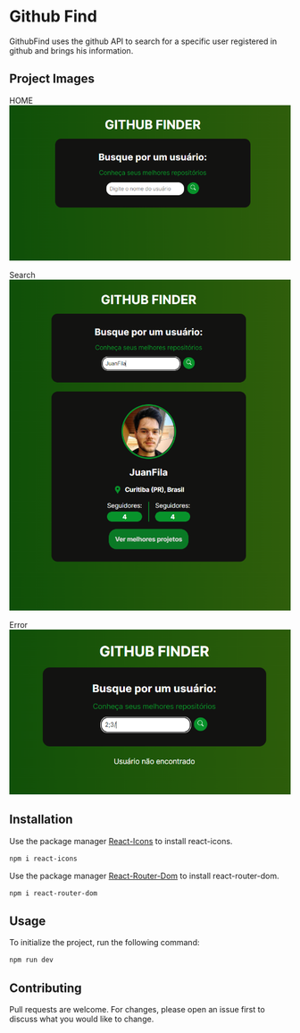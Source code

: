 # Github Find 

GithubFind uses the github API to search for a specific user registered in github and brings his information.

## Project Images

HOME
<img src="./img/Home-IMG.PNG">

Search
<img src="./img/Search-IMG.PNG">

Error
<img src="./img/PageError-IMG.PNG">

## Installation

Use the package manager [React-Icons](https://www.npmjs.com/package/react-icons) to install react-icons.

```bash
npm i react-icons
```

Use the package manager [React-Router-Dom](https://www.npmjs.com/package/react-router-dom) to install react-router-dom.

```bash
npm i react-router-dom
```

## Usage

To initialize the project, run the following command:

```python
npm run dev

```

## Contributing

Pull requests are welcome. For changes, please open an issue first
to discuss what you would like to change.
